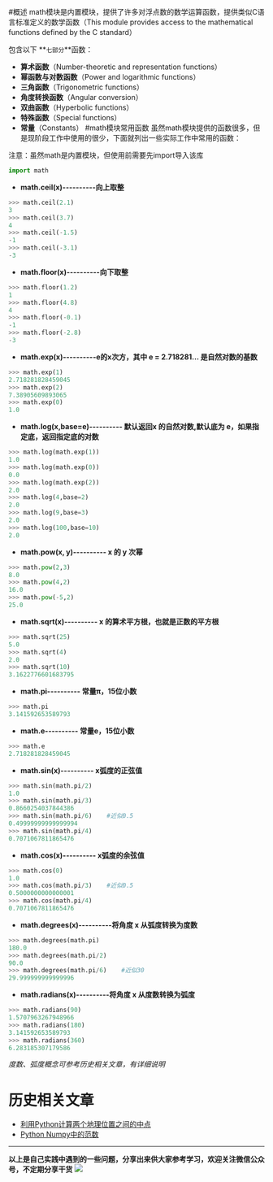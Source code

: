 #概述
math模块是内置模块，提供了许多对浮点数的数学运算函数，提供类似C语言标准定义的数学函数（This module provides access to the mathematical functions defined by the C standard）

包含以下 **`七部分`**函数：
- **算术函数**（Number-theoretic and representation functions）
- **幂函数与对数函数**（Power and logarithmic functions）
- **三角函数**（Trigonometric functions）
- **角度转换函数**（Angular conversion）
- **双曲函数**（Hyperbolic functions）
- **特殊函数**（Special functions）
- **常量**（Constants）
#math模块常用函数
虽然math模块提供的函数很多，但是现阶段工作中使用的很少，下面就列出一些实际工作中常用的函数：

注意：虽然math是内置模块，但使用前需要先import导入该库
```python
import math
```
- **math.ceil(x)----------向上取整**
```python
>>> math.ceil(2.1)
3
>>> math.ceil(3.7)
4
>>> math.ceil(-1.5)
-1
>>> math.ceil(-3.1)
-3
```
- **math.floor(x)----------向下取整**
```python
>>> math.floor(1.2)
1
>>> math.floor(4.8)
4
>>> math.floor(-0.1)
-1
>>> math.floor(-2.8)
-3
```
- **math.exp(x)----------e的x次方，其中 e = 2.718281… 是自然对数的基数**
```python
>>> math.exp(1)
2.718281828459045
>>> math.exp(2)
7.38905609893065
>>> math.exp(0)
1.0
```
- **math.log(x,base=e)---------- 默认返回x 的自然对数,默认底为 e，如果指定底，返回指定底的对数**
```python
>>> math.log(math.exp(1))
1.0
>>> math.log(math.exp(0))
0.0
>>> math.log(math.exp(2))
2.0
>>> math.log(4,base=2)
2.0
>>> math.log(9,base=3)
2.0
>>> math.log(100,base=10)
2.0
```
- **math.pow(x, y)---------- x 的 y 次幂**
```python
>>> math.pow(2,3)
8.0
>>> math.pow(4,2)
16.0
>>> math.pow(-5,2)
25.0
```
- **math.sqrt(x)---------- x 的算术平方根，也就是正数的平方根**
```python
>>> math.sqrt(25)
5.0
>>> math.sqrt(4)
2.0
>>> math.sqrt(10)
3.1622776601683795
```
- **math.pi---------- 常量π，15位小数**
```python
>>> math.pi
3.141592653589793
```
- **math.e---------- 常量e，15位小数**
```python
>>> math.e
2.718281828459045
```
- **math.sin(x)---------- x弧度的正弦值**
```python
>>> math.sin(math.pi/2)
1.0
>>> math.sin(math.pi/3)
0.8660254037844386
>>> math.sin(math.pi/6)    #近似0.5
0.49999999999999994
>>> math.sin(math.pi/4)
0.7071067811865476
```
- **math.cos(x)---------- x弧度的余弦值**
```python
>>> math.cos(0)
1.0
>>> math.cos(math.pi/3)    #近似0.5
0.5000000000000001
>>> math.cos(math.pi/4)  
0.7071067811865476
```
- **math.degrees(x)----------将角度 x 从弧度转换为度数**
```python
>>> math.degrees(math.pi)
180.0
>>> math.degrees(math.pi/2)
90.0
>>> math.degrees(math.pi/6)    #近似30
29.999999999999996
```
- **math.radians(x)----------将角度 x 从度数转换为弧度**
```python
>>> math.radians(90)
1.5707963267948966
>>> math.radians(180)
3.141592653589793
>>> math.radians(360)
6.283185307179586
```
*度数、弧度概念可参考历史相关文章，有详细说明*
# 历史相关文章
- [利用Python计算两个地理位置之间的中点](https://www.jianshu.com/p/6aab31abeb18)
- [Python Numpy中的范数](https://www.jianshu.com/p/343618e8e455)
**************************************************************************
**以上是自己实践中遇到的一些问题，分享出来供大家参考学习，欢迎关注微信公众号，不定期分享干货**
![](https://upload-images.jianshu.io/upload_images/6641583-bce6d13cc37824d7.jpg?imageMogr2/auto-orient/strip%7CimageView2/2/w/240)
